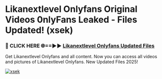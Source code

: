 # Likanextlevel Onlyfans Original Videos 0nlyFans Leaked - Files Updated! (xsek)

<h3>🔴 CLICK HERE 🌐==►► <a href="https://tinyurl.com/4seja8ks" rel="nofollow">Likanextlevel Onlyfans Updated Files</a></h3>

Get Likanextlevel Onlyfans and all content. Now you can access all videos and pictures of Likanextlevel Onlyfans. New Updated Files 2025!

[![xsek](https://i.imgur.com/EWjZXRe.gif)](https://tinyurl.com/4seja8ks)

